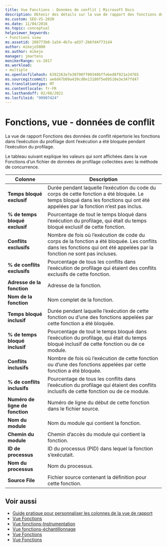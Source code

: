 ```yaml
---
title: Vue Fonctions - Données de conflit | Microsoft Docs
description: Obtenir des détails sur la vue de rapport des fonctions des données de conflit, qui répertorie les fonctions de l’exécution du profilage qui ont été bloquées pendant l’exécution du profilage.
ms.custom: SEO-VS-2020
ms.date: 11/04/2016
ms.topic: conceptual
helpviewer_keywords:
- Functions view
ms.assetid: 208773b0-1a54-4b7a-ad37-2b6fd4f731d4
author: mikejo5000
ms.author: mikejo
manager: jmartens
monikerRange: vs-2017
ms.workload:
- multiple
ms.openlocfilehash: 6392263e7e30790ff09340bffebed8f921e24765
ms.sourcegitcommit: ae6d47b09a439cd0e13180f5e89510e3e347fd47
ms.translationtype: MT
ms.contentlocale: fr-FR
ms.lasthandoff: 02/08/2021
ms.locfileid: "99907424"
---
```

# <a name="functions-view---contention-data"></a>Fonctions, vue - données de conflit
La vue de rapport Fonctions des données de conflit répertorie les fonctions dans l’exécution du profilage dont l’exécution a été bloquée pendant l’exécution du profilage.

 Le tableau suivant explique les valeurs qui sont affichées dans la vue Fonctions d’un fichier de données de profilage collectées avec la méthode de concurrence.

|Colonne|Description|
|------------|-----------------|
|**Temps bloqué exclusif**|Durée pendant laquelle l’exécution du code du corps de cette fonction a été bloquée. Le temps bloqué dans les fonctions qui ont été appelées par la fonction n’est pas inclus.|
|**% de temps bloqué exclusif**|Pourcentage de tout le temps bloqué dans l’exécution du profilage, qui était du temps bloqué exclusif de cette fonction.|
|**Conflits exclusifs**|Nombre de fois où l’exécution de code du corps de la fonction a été bloquée. Les conflits dans les fonctions qui ont été appelées par la fonction ne sont pas incluses.|
|**% de conflits exclusifs**|Pourcentage de tous les conflits dans l’exécution de profilage qui étaient des conflits exclusifs de cette fonction.|
|**Adresse de la fonction**|Adresse de la fonction.|
|**Nom de la fonction**|Nom complet de la fonction.|
|**Temps bloqué inclusif**|Durée pendant laquelle l’exécution de cette fonction ou d’une des fonctions appelées par cette fonction a été bloquée.|
|**% de temps bloqué inclusif**|Pourcentage de tout le temps bloqué dans l’exécution du profilage, qui était du temps bloqué inclusif de cette fonction ou de ce module.|
|**Conflits inclusifs**|Nombre de fois où l’exécution de cette fonction ou d’une des fonctions appelées par cette fonction a été bloquée.|
|**% de conflits inclusifs**|Pourcentage de tous les conflits dans l’exécution du profilage qui étaient des conflits inclusifs de cette fonction ou de ce module.|
|**Numéro de ligne de fonction**|Numéro de ligne du début de cette fonction dans le fichier source.|
|**Nom du module**|Nom du module qui contient la fonction.|
|**Chemin du module**|Chemin d’accès du module qui contient la fonction.|
|**ID de processus**|ID du processus (PID) dans lequel la fonction s’exécutait.|
|**Nom du processus**|Nom du processus.|
|**Source File**|Fichier source contenant la définition pour cette fonction.|

## <a name="see-also"></a>Voir aussi
- [Guide pratique pour personnaliser les colonnes de la vue de rapport](../profiling/how-to-customize-report-view-columns.md)
- [Vue Fonctions](../profiling/functions-view.md)
- [Vue fonctions-Instrumentation](../profiling/functions-view-dotnet-memory-instrumentation-data.md)
- [Vue fonctions-échantillonnage](../profiling/functions-view-dotnet-memory-sampling-data.md)
- [Vue Fonctions](../profiling/functions-view-instrumentation-data.md)
- [Vue Fonctions](../profiling/functions-view-sampling-data.md)
